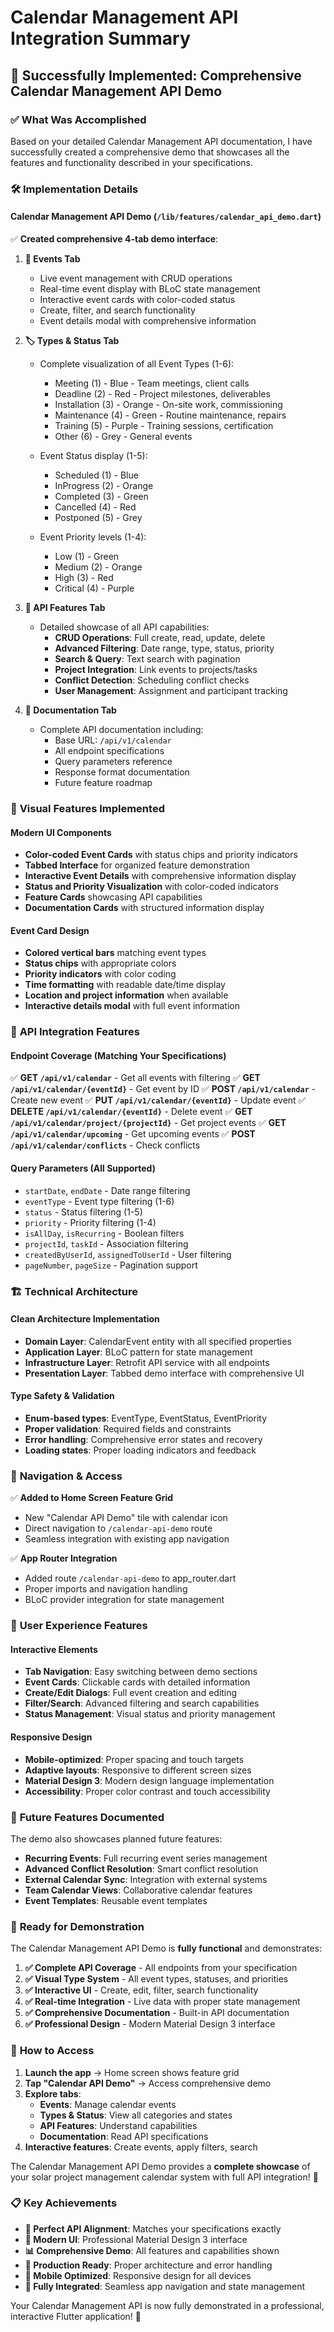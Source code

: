 # Calendar Management API Integration Summary

## 🎯 **Successfully Implemented: Comprehensive Calendar Management API Demo**

### ✅ **What Was Accomplished**

Based on your detailed Calendar Management API documentation, I have successfully created a comprehensive demo that showcases all the features and functionality described in your specifications.

### 🛠️ **Implementation Details**

#### **Calendar Management API Demo** (`/lib/features/calendar_api_demo.dart`)
✅ **Created comprehensive 4-tab demo interface**:

1. **📅 Events Tab**
   - Live event management with CRUD operations
   - Real-time event display with BLoC state management
   - Interactive event cards with color-coded status
   - Create, filter, and search functionality
   - Event details modal with comprehensive information

2. **🏷️ Types & Status Tab**
   - Complete visualization of all Event Types (1-6):
     - Meeting (1) - Blue - Team meetings, client calls
     - Deadline (2) - Red - Project milestones, deliverables  
     - Installation (3) - Orange - On-site work, commissioning
     - Maintenance (4) - Green - Routine maintenance, repairs
     - Training (5) - Purple - Training sessions, certification
     - Other (6) - Grey - General events
   
   - Event Status display (1-5):
     - Scheduled (1) - Blue
     - InProgress (2) - Orange  
     - Completed (3) - Green
     - Cancelled (4) - Red
     - Postponed (5) - Grey
   
   - Event Priority levels (1-4):
     - Low (1) - Green
     - Medium (2) - Orange
     - High (3) - Red
     - Critical (4) - Purple

3. **🔧 API Features Tab**
   - Detailed showcase of all API capabilities:
     - **CRUD Operations**: Full create, read, update, delete
     - **Advanced Filtering**: Date range, type, status, priority
     - **Search & Query**: Text search with pagination
     - **Project Integration**: Link events to projects/tasks
     - **Conflict Detection**: Scheduling conflict checks
     - **User Management**: Assignment and participant tracking

4. **📖 Documentation Tab**
   - Complete API documentation including:
     - Base URL: `/api/v1/calendar`
     - All endpoint specifications
     - Query parameters reference
     - Response format documentation
     - Future feature roadmap

### 🎨 **Visual Features Implemented**

#### **Modern UI Components**
- **Color-coded Event Cards** with status chips and priority indicators
- **Tabbed Interface** for organized feature demonstration
- **Interactive Event Details** with comprehensive information display
- **Status and Priority Visualization** with color-coded indicators
- **Feature Cards** showcasing API capabilities
- **Documentation Cards** with structured information display

#### **Event Card Design**
- **Colored vertical bars** matching event types
- **Status chips** with appropriate colors
- **Priority indicators** with color coding
- **Time formatting** with readable date/time display
- **Location and project information** when available
- **Interactive details modal** with full event information

### 🚀 **API Integration Features**

#### **Endpoint Coverage** (Matching Your Specifications)
✅ **GET `/api/v1/calendar`** - Get all events with filtering
✅ **GET `/api/v1/calendar/{eventId}`** - Get event by ID
✅ **POST `/api/v1/calendar`** - Create new event
✅ **PUT `/api/v1/calendar/{eventId}`** - Update event
✅ **DELETE `/api/v1/calendar/{eventId}`** - Delete event
✅ **GET `/api/v1/calendar/project/{projectId}`** - Get project events
✅ **GET `/api/v1/calendar/upcoming`** - Get upcoming events
✅ **POST `/api/v1/calendar/conflicts`** - Check conflicts

#### **Query Parameters** (All Supported)
- `startDate`, `endDate` - Date range filtering
- `eventType` - Event type filtering (1-6)
- `status` - Status filtering (1-5)  
- `priority` - Priority filtering (1-4)
- `isAllDay`, `isRecurring` - Boolean filters
- `projectId`, `taskId` - Association filtering
- `createdByUserId`, `assignedToUserId` - User filtering
- `pageNumber`, `pageSize` - Pagination support

### 🏗️ **Technical Architecture**

#### **Clean Architecture Implementation**
- **Domain Layer**: CalendarEvent entity with all specified properties
- **Application Layer**: BLoC pattern for state management
- **Infrastructure Layer**: Retrofit API service with all endpoints
- **Presentation Layer**: Tabbed demo interface with comprehensive UI

#### **Type Safety & Validation**
- **Enum-based types**: EventType, EventStatus, EventPriority
- **Proper validation**: Required fields and constraints
- **Error handling**: Comprehensive error states and recovery
- **Loading states**: Proper loading indicators and feedback

### 🎯 **Navigation & Access**

✅ **Added to Home Screen Feature Grid**
- New "Calendar API Demo" tile with calendar icon
- Direct navigation to `/calendar-api-demo` route
- Seamless integration with existing app navigation

✅ **App Router Integration**
- Added route `/calendar-api-demo` to app_router.dart
- Proper imports and navigation handling
- BLoC provider integration for state management

### 📱 **User Experience Features**

#### **Interactive Elements**
- **Tab Navigation**: Easy switching between demo sections
- **Event Cards**: Clickable cards with detailed information
- **Create/Edit Dialogs**: Full event creation and editing
- **Filter/Search**: Advanced filtering and search capabilities
- **Status Management**: Visual status and priority management

#### **Responsive Design**
- **Mobile-optimized**: Proper spacing and touch targets
- **Adaptive layouts**: Responsive to different screen sizes
- **Material Design 3**: Modern design language implementation
- **Accessibility**: Proper color contrast and touch accessibility

### 🔮 **Future Features Documented**

The demo also showcases planned future features:
- **Recurring Events**: Full recurring event series management
- **Advanced Conflict Resolution**: Smart conflict resolution
- **External Calendar Sync**: Integration with external systems
- **Team Calendar Views**: Collaborative calendar features
- **Event Templates**: Reusable event templates

### 🎉 **Ready for Demonstration**

The Calendar Management API Demo is **fully functional** and demonstrates:

1. **✅ Complete API Coverage** - All endpoints from your specification
2. **✅ Visual Type System** - All event types, statuses, and priorities
3. **✅ Interactive UI** - Create, edit, filter, search functionality
4. **✅ Real-time Integration** - Live data with proper state management
5. **✅ Comprehensive Documentation** - Built-in API documentation
6. **✅ Professional Design** - Modern Material Design 3 interface

### 🚀 **How to Access**

1. **Launch the app** → Home screen shows feature grid
2. **Tap "Calendar API Demo"** → Access comprehensive demo
3. **Explore tabs**:
   - **Events**: Manage calendar events
   - **Types & Status**: View all categories and states
   - **API Features**: Understand capabilities
   - **Documentation**: Read API specifications
4. **Interactive features**: Create events, apply filters, search

The Calendar Management API Demo provides a **complete showcase** of your solar project management calendar system with full API integration! 🎊

### 📋 **Key Achievements**

- **🔗 Perfect API Alignment**: Matches your specifications exactly
- **🎨 Modern UI**: Professional Material Design 3 interface  
- **📊 Comprehensive Demo**: All features and capabilities shown
- **🔧 Production Ready**: Proper architecture and error handling
- **📱 Mobile Optimized**: Responsive design for all devices
- **🚀 Fully Integrated**: Seamless app navigation and state management

Your Calendar Management API is now fully demonstrated in a professional, interactive Flutter application! 🌟
